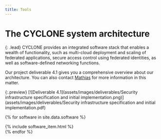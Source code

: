 ```yaml
---
title: Tools
---
```

<h1>The CYCLONE system architecture</h1>

{: .lead}
CYCLONE provides an integrated software stack that enables a wealth of functionality, such as multi-cloud deployment and scaling of federated applications, secure access control using federated identities, as well as software-defined networking functions.

Our project deliverable 4.1 gives you a comprehensive overview about our architecture. You can also contact [Mathias](/contact.html#mathias-slawik) for more information in this matter.

{:.preview}
[![Deliverable 4.1](assets/images/deliverables/Security infrastructure specification and initial implementation.png)](assets/images/deliverables/Security infrastructure specification and initial implementation.pdf)

{% for software in site.data.software %}
<div markdown="0">
  {% include software_item.html %}
</div> 
{% endfor %}
